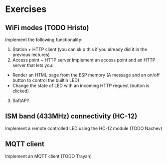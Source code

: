 # Exercises

## WiFi modes (TODO Hristo)
Implement the following functionality:
1. Station + HTTP client (you can skip this if you already did it in the previous lectures)
2. Access point + HTTP server
Implement an access point and an HTTP server that lets you:
* Render an HTML page from the ESP memory (A message and an on/off button to control the builtin LED)
* Change the state of LED with an incoming HTTP request (button is clicked)
3. SoftAP?

## ISM band (433MHz) connectivity (HC-12)
Implement a remote controlled LED using the HC-12 module (TODO Nachev)

## MQTT client
Implement an MQTT client (TODO Trayan)
